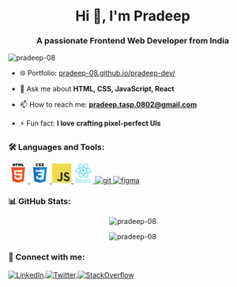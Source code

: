 <h1 align="center">Hi 👋, I'm Pradeep</h1>
<h3 align="center">A passionate Frontend Web Developer from India</h3>

<p align="left"> <img src="https://komarev.com/ghpvc/?username=pradeep-08&label=Profile%20views&color=0e75b6&style=flat" alt="pradeep-08" /> </p>

- 🌐 Portfolio: [pradeep-08.github.io/pradeep-dev/](https://pradeep-08.github.io/pradeep-dev/)

- 💬 Ask me about **HTML, CSS, JavaScript, React**

- 📫 How to reach me: **pradeep.tasp.0802@gmail.com**

- ⚡ Fun fact: **I love crafting pixel-perfect UIs**

### 🛠️ Languages and Tools:

<p align="left">
  <a href="https://developer.mozilla.org/en-US/docs/Web/HTML" target="_blank" rel="noreferrer"> 
    <img src="https://raw.githubusercontent.com/devicons/devicon/master/icons/html5/html5-original-wordmark.svg" alt="html5" width="40" height="40"/> 
  </a> 
  <a href="https://developer.mozilla.org/en-US/docs/Web/CSS" target="_blank" rel="noreferrer"> 
    <img src="https://raw.githubusercontent.com/devicons/devicon/master/icons/css3/css3-original-wordmark.svg" alt="css3" width="40" height="40"/> 
  </a> 
  <a href="https://developer.mozilla.org/en-US/docs/Web/JavaScript" target="_blank" rel="noreferrer"> 
    <img src="https://raw.githubusercontent.com/devicons/devicon/master/icons/javascript/javascript-original.svg" alt="javascript" width="40" height="40"/> 
  </a> 
  <a href="https://reactjs.org/" target="_blank" rel="noreferrer"> 
    <img src="https://raw.githubusercontent.com/devicons/devicon/master/icons/react/react-original-wordmark.svg" alt="react" width="40" height="40"/> 
  </a> 
  <a href="https://git-scm.com/" target="_blank" rel="noreferrer"> 
    <img src="https://www.vectorlogo.zone/logos/git-scm/git-scm-icon.svg" alt="git" width="40" height="40"/> 
  </a> 
  <a href="https://www.figma.com/" target="_blank" rel="noreferrer"> 
    <img src="https://www.vectorlogo.zone/logos/figma/figma-icon.svg" alt="figma" width="40" height="40"/> 
  </a> 
</p>

### 📊 GitHub Stats:

<p align="center">
  <img src="https://github-readme-stats.vercel.app/api?username=pradeep-08&show_icons=true&locale=en" alt="pradeep-08" />
</p>

<p align="center">
  <img src="https://github-readme-streak-stats.herokuapp.com/?user=pradeep-08&" alt="pradeep-08" />
</p>

### 🔗 Connect with me:

<p align="left">
<a href="https://linkedin.com/in/your-linkedin-profile" target="blank">
  <img align="center" src="https://cdn.jsdelivr.net/npm/simple-icons@3.0.1/icons/linkedin.svg" alt="LinkedIn" height="30" width="40" />
</a>
<a href="https://twitter.com/your-twitter-handle" target="blank">
  <img align="center" src="https://cdn.jsdelivr.net/npm/simple-icons@3.0.1/icons/twitter.svg" alt="Twitter" height="30" width="40" />
</a>
<a href="https://stackoverflow.com/users/your-stackoverflow-id" target="blank">
  <img align="center" src="https://cdn.jsdelivr.net/npm/simple-icons@3.0.1/icons/stackoverflow.svg" alt="StackOverflow" height="30" width="40" />
</a>
</p>
